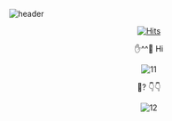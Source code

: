 
![header](https://capsule-render.vercel.app/api?type=waving&color=gradient&height=150&section=header&text=Jaejong%20Lee&animation=blinking&fontSize=70&fontAlignY=30)
<div align="center">
  
[![Hits](https://hits.seeyoufarm.com/api/count/incr/badge.svg?url=https%3A%2F%2Fgithub.com%2Fgjbae1212%2Fhit-counter&count_bg=%233F7EC4&title_bg=%2336C232&icon=&icon_color=%23FAFAFA&title=hits&edge_flat=false)](https://github.com/2BELLBELL/2BELLBELL)

</div>

<div align="center"> ✋^^🤚 Hi </div>

<div align="center">
  
![11](https://pbs.twimg.com/profile_images/2097403581/profile_400x400.png)

</div>

<div align="center"> 🤬? 👇👇 </div>

<div align="center">

![12](https://image.edaily.co.kr/images/photo/files/NP/S/2016/07/PS16072500012.jpg)

</div>
<!--
**2BELLBELL/2BELLBELL** is a ✨ _special_ ✨ repository because its `README.md` (this file) appears on your GitHub profile.

Here are some ideas to get you started:

- 🔭 I’m currently working on ...
- 🌱 I’m currently learning ...
- 👯 I’m looking to collaborate on ...
- 🤔 I’m looking for help with ...
- 💬 Ask me about ...
- 📫 How to reach me: ...
- 😄 Pronouns: ...
- ⚡ Fun fact: ...
-->
